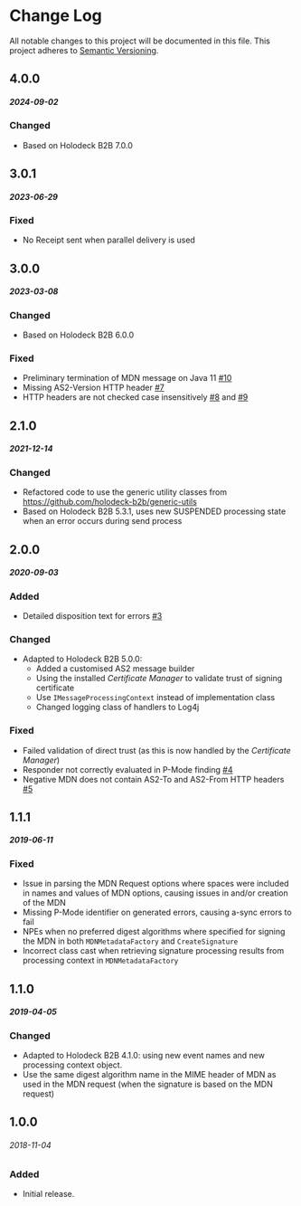 # Change Log
All notable changes to this project will be documented in this file.
This project adheres to [Semantic Versioning](http://semver.org/).

## 4.0.0
##### 2024-09-02
### Changed
* Based on Holodeck B2B 7.0.0

## 3.0.1
##### 2023-06-29
### Fixed
* No Receipt sent when parallel delivery is used

## 3.0.0
##### 2023-03-08 
### Changed
* Based on Holodeck B2B 6.0.0

### Fixed
* Preliminary termination of MDN message on Java 11 [#10](https://github.com/holodeck-b2b/hb2b-as2/issues/10)
* Missing AS2-Version HTTP header [#7](https://github.com/holodeck-b2b/hb2b-as2/issues/7)
* HTTP headers are not checked case insensitively [#8](https://github.com/holodeck-b2b/hb2b-as2/issues/8) and 
  [#9](https://github.com/holodeck-b2b/hb2b-as2/issues/9)

## 2.1.0
##### 2021-12-14

### Changed
* Refactored code to use the generic utility classes from https://github.com/holodeck-b2b/generic-utils
* Based on Holodeck B2B 5.3.1, uses new SUSPENDED processing state when an error occurs during send process

## 2.0.0
##### 2020-09-03 

### Added
* Detailed disposition text for errors [#3](https://github.com/holodeck-b2b/hb2b-as2/issues/3)

### Changed
* Adapted to Holodeck B2B 5.0.0: 
	- Added a customised AS2 message builder
	- Using the installed _Certificate Manager_ to validate trust of signing certificate
	- Use `IMessageProcessingContext` instead of implementation class
	- Changed logging class of handlers to Log4j

### Fixed
* Failed validation of direct trust (as this is now handled by the _Certificate Manager_)
* Responder not correctly evaluated in P-Mode finding [#4](https://github.com/holodeck-b2b/hb2b-as2/issues/4)
* Negative MDN does not contain AS2-To and AS2-From HTTP headers [#5](https://github.com/holodeck-b2b/hb2b-as2/issues/5)

## 1.1.1
##### 2019-06-11

### Fixed
* Issue in parsing the MDN Request options where spaces were included in names and values of MDN options, causing issues
  in and/or creation of the MDN
* Missing P-Mode identifier on generated errors, causing a-sync errors to fail
* NPEs when no preferred digest algorithms where specified for signing the MDN in both `MDNMetadataFactory` and 
  `CreateSignature`
* Incorrect class cast when retrieving signature processing results from processing context in `MDNMetadataFactory` 

## 1.1.0
##### 2019-04-05

### Changed
* Adapted to Holodeck B2B 4.1.0: using new event names and new processing context object.
* Use the same digest algorithm name in the MIME header of MDN as used in the MDN request (when the signature is based
  on the MDN request)  

## 1.0.0
###### 2018-11-04

### Added
* Initial release.
